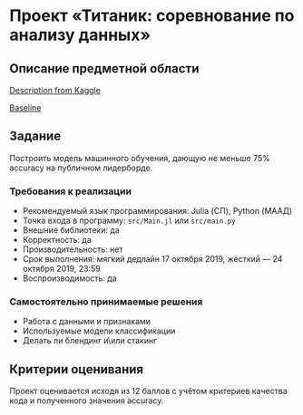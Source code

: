 # Проект «Титаник: соревнование по анализу данных»

## Описание предметной области

[Description from Kaggle](https://www.kaggle.com/c/titanic)

[Baseline](add/Titanic.ipynb)

## Задание

Построить модель машинного обучения, дающую не меньше 75% accuracy на публичном лидерборде.

### Требования к реализации

* Рекомендуемый язык программирования: Julia (СП), Python (МААД)
* Точка входа в программу: `src/Main.jl` или `src/main.py` 
* Внешние библиотеки: да
* Корректность: да
* Производительность: нет
* Срок выполнения: мягкий дедлайн 17 октября 2019, жёсткий — 24 октября 2019, 23:59
* Воспроизводимость: да

### Самостоятельно принимаемые решения

* Работа с данными и признаками
* Используемые модели классификации
* Делать ли блендинг и\или стакинг 

## Критерии оценивания

Проект оценивается исходя из 12 баллов с учётом критериев качества кода и полученного значения accuracy.
